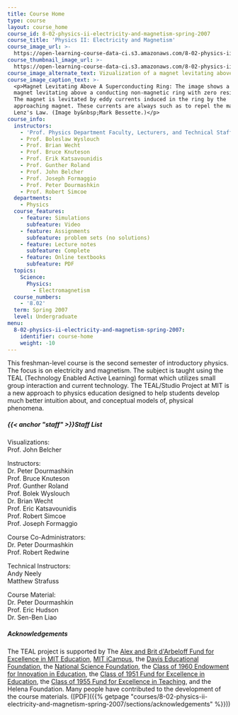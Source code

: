 ```yaml
---
title: Course Home
type: course
layout: course_home
course_id: 8-02-physics-ii-electricity-and-magnetism-spring-2007
course_title: 'Physics II: Electricity and Magnetism'
course_image_url: >-
  https://open-learning-course-data-ci.s3.amazonaws.com/8-02-physics-ii-electricity-and-magnetism-spring-2007/80f23093924b68e94f4a80034902a572_8-02s07.jpg
course_thumbnail_image_url: >-
  https://open-learning-course-data-ci.s3.amazonaws.com/8-02-physics-ii-electricity-and-magnetism-spring-2007/1d6fc7959e56d74cc18857cf20ab13dd_8-02s07-th.jpg
course_image_alternate_text: Vizualization of a magnet levitating above a superconducting ring.
course_image_caption_text: >-
  <p>Magnet Levitating Above A Superconducting Ring: The image shows a permanent
  magnet levitating above a conducting non-magnetic ring with zero resistance.
  The magnet is levitated by eddy currents induced in the ring by the
  approaching magnet. These currents are always such as to repel the magnet, by
  Lenz's Law. (Image by&nbsp;Mark Bessette.)</p>
course_info:
  instructors:
    - 'Prof. Physics Department Faculty, Lecturers, and Technical Staff'
    - Prof. Boleslaw Wyslouch
    - Prof. Brian Wecht
    - Prof. Bruce Knuteson
    - Prof. Erik Katsavounidis
    - Prof. Gunther Roland
    - Prof. John Belcher
    - Prof. Joseph Formaggio
    - Prof. Peter Dourmashkin
    - Prof. Robert Simcoe
  departments:
    - Physics
  course_features:
    - feature: Simulations
      subfeature: Video
    - feature: Assignments
      subfeature: problem sets (no solutions)
    - feature: Lecture notes
      subfeature: Complete
    - feature: Online textbooks
      subfeature: PDF
  topics:
    Science:
      Physics:
        - Electromagnetism
  course_numbers:
    - '8.02'
  term: Spring 2007
  level: Undergraduate
menu:
  8-02-physics-ii-electricity-and-magnetism-spring-2007:
    identifier: course-home
    weight: -10
---
```

This freshman-level course is the second semester of introductory physics. The focus is on electricity and magnetism. The subject is taught using the TEAL (Technology Enabled Active Learning) format which utilizes small group interaction and current technology. The TEAL/Studio Project at MIT is a new approach to physics education designed to help students develop much better intuition about, and conceptual models of, physical phenomena.

##### {{< anchor "staff" >}}Staff List

Visualizations:  
Prof. John Belcher

Instructors:  
Dr. Peter Dourmashkin  
Prof. Bruce Knuteson  
Prof. Gunther Roland  
Prof. Bolek Wyslouch  
Dr. Brian Wecht  
Prof. Eric Katsavounidis  
Prof. Robert Simcoe  
Prof. Joseph Formaggio

Course Co-Administrators:  
Dr. Peter Dourmashkin  
Prof. Robert Redwine

Technical Instructors:  
Andy Neely  
Matthew Strafuss

Course Material:  
Dr. Peter Dourmashkin  
Prof. Eric Hudson  
Dr. Sen-Ben Liao

##### Acknowledgements

The TEAL project is supported by The [Alex and Brit d'Arbeloff Fund for Excellence in MIT Education](http://web.mit.edu/newsoffice/1999/darb-0310.html), [MIT iCampus](http://icampus.mit.edu/), the [Davis Educational Foundation](http://www.davisfoundations.org/site/educational.asp), the [National Science Foundation](http://www.nsf.gov/), the [Class of 1960 Endowment for Innovation in Education](http://1960.alumclass.mit.edu/s/1314/clubs-classes-interior.aspx?sid=1314&gid=51&pgid=2684), the [Class of 1951 Fund for Excellence in Education](http://web.mit.edu/acadinfo/alumnifunds/about.html), the [Class of 1955 Fund for Excellence in Teaching](http://web.mit.edu/acadinfo/alumnifunds/about.html), and the Helena Foundation. Many people have contributed to the development of the course materials. ([PDF]({{% getpage "courses/8-02-physics-ii-electricity-and-magnetism-spring-2007/sections/acknowledgements" %}}))

